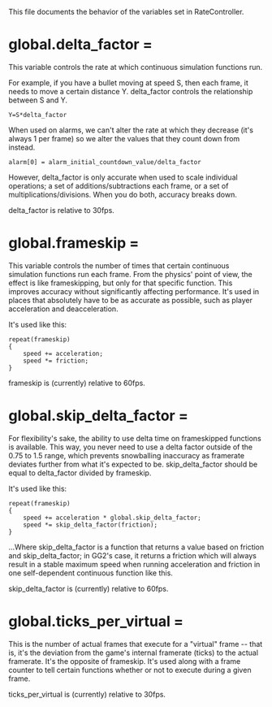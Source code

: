 This file documents the behavior of the variables set in RateController.

global.delta_factor =
=====================
This variable controls the rate at which continuous simulation functions run.

For example, if you have a bullet moving at speed S, then each frame, it needs to move a certain distance Y. delta_factor controls the relationship between S and Y.

    Y=S*delta_factor

When used on alarms, we can't alter the rate at which they decrease (it's always 1 per frame) so we alter the values that they count down from instead.

    alarm[0] = alarm_initial_countdown_value/delta_factor

However, delta_factor is only accurate when used to scale individual operations; a set of additions/subtractions each frame, or a set of multiplications/divisions. When you do both, accuracy breaks down.

delta_factor is relative to 30fps.

global.frameskip =
==================
This variable controls the number of times that certain continuous simulation functions run each frame. From the physics' point of view, the effect is like frameskipping, but only for that specific function. This improves accuracy without significantly affecting performance. It's used in places that absolutely have to be as accurate as possible, such as player acceleration and deacceleration.

It's used like this:

    repeat(frameskip)
    {
        speed += acceleration;
        speed *= friction;
    }
    
frameskip is (currently) relative to 60fps.

global.skip_delta_factor =
==========================
For flexibility's sake, the ability to use delta time on frameskipped functions is available. This way, you never need to use a delta factor outside of the 0.75 to 1.5 range, which prevents snowballing inaccuracy as framerate deviates further from what it's expected to be. skip_delta_factor should be equal to delta_factor divided by frameskip.

It's used like this:

    repeat(frameskip)
    {
        speed += acceleration * global.skip_delta_factor;
        speed *= skip_delta_factor(friction);
    }

...Where skip_delta_factor is a function that returns a value based on friction and skip_delta_factor; in GG2's case, it returns a friction which will always result in a stable maximum speed when running acceleration and friction in one self-dependent continuous function like this.

skip_delta_factor is (currently) relative to 60fps.

global.ticks_per_virtual =
==========================
This is the number of actual frames that execute for a "virtual" frame -- that is, it's the deviation from the game's internal framerate (ticks) to the actual framerate. It's the opposite of frameskip. It's used along with a frame counter to tell certain functions whether or not to execute during a given frame.

ticks_per_virtual is (currently) relative to 30fps.
